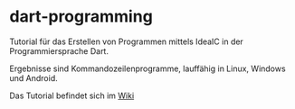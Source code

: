 # dart-programming
Tutorial für das Erstellen von Programmen mittels IdeaIC in der Programmiersprache Dart.

Ergebnisse sind Kommandozeilenprogramme, lauffähig in Linux, Windows und Android.

Das Tutorial befindet sich im [Wiki](https://github.com/flutter-tutorial-de/dart-programming/wiki)
